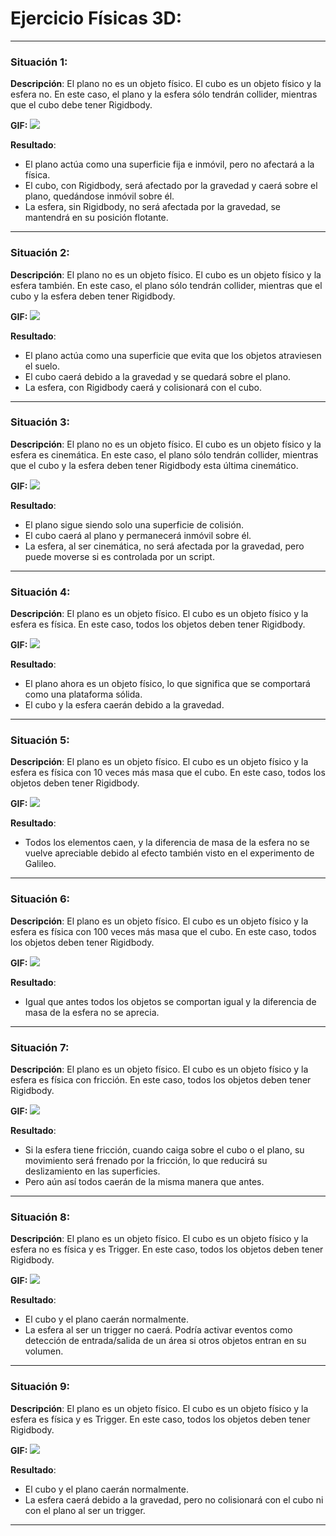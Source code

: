 # **Ejercicio Físicas 3D**:
---

### **Situación 1**:
**Descripción**: El plano no es un objeto físico. El cubo es un objeto físico y la esfera no. En este caso, el plano y la esfera sólo tendrán collider, mientras que el cubo debe tener Rigidbody. 

**GIF:**
![](https://github.com/alu0101493084/II-Pract3/blob/main/II-Pract3%20-%20Situacion1.gif)

**Resultado**:
- El plano actúa como una superficie fija e inmóvil, pero no afectará a la física.
- El cubo, con Rigidbody, será afectado por la gravedad y caerá sobre el plano, quedándose inmóvil sobre él.
- La esfera, sin Rigidbody, no será afectada por la gravedad, se mantendrá en su posición flotante.

---

### **Situación 2**:
**Descripción**: El plano no es un objeto físico. El cubo es un objeto físico y la esfera también. En este caso, el plano sólo tendrán collider, mientras que el cubo y la esfera deben tener Rigidbody. 

**GIF:**
![](https://github.com/alu0101493084/II-Pract3/blob/main/II-Pract3%20-%20Situacion2.gif)

**Resultado**:
- El plano actúa como una superficie que evita que los objetos atraviesen el suelo.
- El cubo caerá debido a la gravedad y se quedará sobre el plano.
- La esfera, con Rigidbody caerá y colisionará con el cubo.

---

### **Situación 3**:
**Descripción**: El plano no es un objeto físico. El cubo es un objeto físico y la esfera es cinemática. En este caso, el plano sólo tendrán collider, mientras que el cubo y la esfera deben tener Rigidbody esta última cinemático. 

**GIF:**
![](https://github.com/alu0101493084/II-Pract3/blob/main/II-Pract3%20-%20Situacion3.gif)

**Resultado**:
- El plano sigue siendo solo una superficie de colisión.
- El cubo caerá al plano y permanecerá inmóvil sobre él.
- La esfera, al ser cinemática, no será afectada por la gravedad, pero puede moverse si es controlada por un script.

---

### **Situación 4**:
**Descripción**: El plano es un objeto físico. El cubo es un objeto físico y la esfera es física. En este caso, todos los objetos deben tener Rigidbody.

**GIF:**
![](https://github.com/alu0101493084/II-Pract3/blob/main/II-Pract3%20-%20Situacion4.gif)

**Resultado**:
- El plano ahora es un objeto físico, lo que significa que se comportará como una plataforma sólida.
- El cubo y la esfera caerán debido a la gravedad.

---

### **Situación 5**:
**Descripción**: El plano es un objeto físico. El cubo es un objeto físico y la esfera es física con 10 veces más masa que el cubo. En este caso, todos los objetos deben tener Rigidbody.

**GIF:**
![](https://github.com/alu0101493084/II-Pract3/blob/main/II-Pract3%20-%20Situacion5.gif)

**Resultado**:
- Todos los elementos caen, y la diferencia de masa de la esfera no se vuelve apreciable debido al efecto también visto en el experimento de Galileo.

---

### **Situación 6**:
**Descripción**: El plano es un objeto físico. El cubo es un objeto físico y la esfera es física con 100 veces más masa que el cubo. En este caso, todos los objetos deben tener Rigidbody.

**GIF:**
![](https://github.com/alu0101493084/II-Pract3/blob/main/II-Pract3%20-%20Situacion6.gif)

**Resultado**:
- Igual que antes todos los objetos se comportan igual y la diferencia de masa de la esfera no se aprecia.

---

### **Situación 7**:
**Descripción**: El plano es un objeto físico. El cubo es un objeto físico y la esfera es física con fricción. En este caso, todos los objetos deben tener Rigidbody.

**GIF:**
![](https://github.com/alu0101493084/II-Pract3/blob/main/II-Pract3%20-%20Situacion7.gif)

**Resultado**:
- Si la esfera tiene fricción, cuando caiga sobre el cubo o el plano, su movimiento será frenado por la fricción, lo que reducirá su deslizamiento en las superficies.
- Pero aún así todos caerán de la misma manera que antes.

---

### **Situación 8**:
**Descripción**: El plano es un objeto físico. El cubo es un objeto físico y la esfera no es física y es Trigger. En este caso, todos los objetos deben tener Rigidbody.

**GIF:**
![](https://github.com/alu0101493084/II-Pract3/blob/main/II-Pract3%20-%20Situacion8.gif)

**Resultado**:
- El cubo y el plano caerán normalmente.
- La esfera al ser un trigger no caerá. Podría activar eventos como detección de entrada/salida de un área si otros objetos entran en su volumen.

---

### **Situación 9**:
**Descripción**: El plano es un objeto físico. El cubo es un objeto físico y la esfera es física y es Trigger. En este caso, todos los objetos deben tener Rigidbody.

**GIF:**
![](https://github.com/alu0101493084/II-Pract3/blob/main/II-Pract3%20-%20Situacion9.gif)

**Resultado**:
- El cubo y el plano caerán normalmente.
- La esfera caerá debido a la gravedad, pero no colisionará con el cubo ni con el plano al ser un trigger.

---

